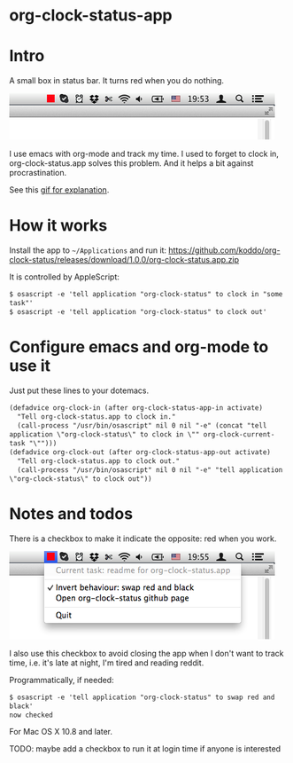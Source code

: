 org-clock-status-app
======

# Intro

A small box in status bar. It turns red when you do nothing.

![](intro.png?raw=true)

I use emacs with org-mode and track my time. I used to forget to clock in, org-clock-status.app solves this problem. And it helps a bit against procrastination.

See this [gif for explanation](explanation.gif?raw=true).

# How it works

Install the app to `~/Applications` and run it: https://github.com/koddo/org-clock-status/releases/download/1.0.0/org-clock-status.app.zip

It is controlled by AppleScript:

```
$ osascript -e 'tell application "org-clock-status" to clock in "some task"'
$ osascript -e 'tell application "org-clock-status" to clock out'
```

# Configure emacs and org-mode to use it

Just put these lines to your dotemacs.

```
(defadvice org-clock-in (after org-clock-status-app-in activate)
  "Tell org-clock-status.app to clock in."
  (call-process "/usr/bin/osascript" nil 0 nil "-e" (concat "tell application \"org-clock-status\" to clock in \"" org-clock-current-task "\"")))
(defadvice org-clock-out (after org-clock-status-app-out activate)
  "Tell org-clock-status.app to clock out."
  (call-process "/usr/bin/osascript" nil 0 nil "-e" "tell application \"org-clock-status\" to clock out"))
```


# Notes and todos

There is a checkbox to make it indicate the opposite: red when you work.

![](swap_red_and_black.png?raw=true)

I also use this checkbox to avoid closing the app when I don't want to track time, i.e. it's late at night, I'm tired and reading reddit.

Programmatically, if needed:

```
$ osascript -e 'tell application "org-clock-status" to swap red and black'
now checked
```

For Mac OS X 10.8 and later.

TODO: maybe add a checkbox to run it at login time if anyone is interested



